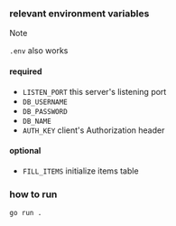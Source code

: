 ### relevant environment variables
> [!NOTE]
> `.env` also works
#### required
- `LISTEN_PORT` this server's listening port
- `DB_USERNAME`
- `DB_PASSWORD`
- `DB_NAME`
- `AUTH_KEY` client's Authorization header
#### optional
- `FILL_ITEMS` initialize items table

### how to run
`go run .`
